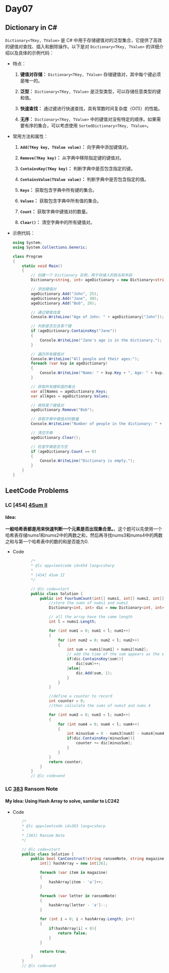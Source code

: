 # Day07

## Dictionary in C#
`Dictionary<TKey, TValue>` 是 C# 中用于存储键值对的泛型集合，它提供了高效的键值对查找、插入和删除操作。以下是对 `Dictionary<TKey, TValue>` 的详细介绍以及具体的示例代码：

- 特点：

  1. **键值对存储：** `Dictionary<TKey, TValue>` 存储键值对，其中每个键必须是唯一的。

  2. **泛型：** `Dictionary<TKey, TValue>` 是泛型类型，可以存储任意类型的键和值。

  3. **快速查找：** 通过键进行快速查找，具有常数时间复杂度（O(1)）的性能。

  4. **无序：** `Dictionary<TKey, TValue>` 中的键值对没有特定的顺序。如果需要有序的集合，可以考虑使用 `SortedDictionary<TKey, TValue>`。

- 常用方法和属性：

    1. **`Add(TKey key, TValue value)`：** 向字典中添加键值对。

    2. **`Remove(TKey key)`：** 从字典中移除指定键的键值对。

    3. **`ContainsKey(TKey key)`：** 判断字典中是否包含指定的键。

    4. **`ContainsValue(TValue value)`：** 判断字典中是否包含指定的值。

    5. **`Keys`：** 获取包含字典中所有键的集合。

    6. **`Values`：** 获取包含字典中所有值的集合。

    7. **`Count`：** 获取字典中键值对的数量。

    8. **`Clear()`：** 清空字典中的所有键值对。

- 示例代码：

    ```csharp
    using System;
    using System.Collections.Generic;

    class Program
    {
        static void Main()
        {
            // 创建一个 Dictionary 实例，用于存储人的姓名和年龄
            Dictionary<string, int> ageDictionary = new Dictionary<string, int>();

            // 添加键值对
            ageDictionary.Add("John", 25);
            ageDictionary.Add("Jane", 30);
            ageDictionary.Add("Bob", 28);

            // 通过键查找值
            Console.WriteLine("Age of John: " + ageDictionary["John"]);

            // 判断是否包含某个键
            if (ageDictionary.ContainsKey("Jane"))
            {
                Console.WriteLine("Jane's age is in the dictionary.");
            }

            // 遍历所有键值对
            Console.WriteLine("All people and their ages:");
            foreach (var kvp in ageDictionary)
            {
                Console.WriteLine("Name: " + kvp.Key + ", Age: " + kvp.Value);
            }

            // 获取所有键和值的集合
            var allNames = ageDictionary.Keys;
            var allAges = ageDictionary.Values;

            // 移除某个键值对
            ageDictionary.Remove("Bob");

            // 获取字典中键值对的数量
            Console.WriteLine("Number of people in the dictionary: " + ageDictionary.Count);

            // 清空字典
            ageDictionary.Clear();

            // 检查字典是否为空
            if (ageDictionary.Count == 0)
            {
                Console.WriteLine("Dictionary is empty.");
            }
        }
    }
    ```


## LeetCode Problems
    
### LC [454] [4Sum II](https://leetcode.com/problems/4sum-ii/description/)

#### Idea: 
**一般哈希表都是用来快速判断一个元素是否出现集合里。**。这个题可以先使用一个哈希表存储nums1和nums2中的两数之和，然后再寻找nums3和nums4中的两数之和与第一个哈希表中的数的和是否能为0.

  - Code 
    ```csharp
            /*
            * @lc app=leetcode id=454 lang=csharp
            *
            * [454] 4Sum II
            */

            // @lc code=start
            public class Solution {
                public int FourSumCount(int[] nums1, int[] nums2, int[] nums3, int[] nums4) {
                    //store the sums of nums1 and nums2
                    Dictionary<int, int> dic = new Dictionary<int, int>();  

                    // all the array have the same length
                    int l = nums1.Length;

                    for (int num1 = 0; num1 < l; num1++)
                    {
                        for (int num2 = 0; num2 < l; num2++)
                        {
                            int sum = nums1[num1] + nums2[num2];
                            // add the time of the sum appears as the value, the sum as the key
                            if(dic.ContainsKey(sum)){
                                dic[sum]++;
                            }else{
                                dic.Add(sum, 1);
                            }
                        }
                    }

                    //define a counter to record
                    int counter = 0;
                    //then calculate the sums of nums3 and nums 4

                    for (int num3 = 0; num3 < l; num3++)
                    {
                        for (int num4 = 0; num4 < l; num4++)
                        {
                            int minusSum = 0 - nums3[num3] - nums4[num4];
                            if(dic.ContainsKey(minusSum)){
                                counter += dic[minusSum];
                            }
                        }
                    }
                    return counter;
                }
            }
            // @lc code=end


    ```
    
    


### LC [383](https://leetcode.com/problems/ransom-note/description/) Ransom Note

#### My Idea: Using Hash Array to solve, samilar to LC242

  - Code 
    ```csharp
        /*
        * @lc app=leetcode id=383 lang=csharp
        *
        * [383] Ransom Note
        */

        // @lc code=start
        public class Solution {
            public bool CanConstruct(string ransomNote, string magazine) {
                int[] hashArray = new int[26];

                foreach (var item in magazine)
                {
                    hashArray[item - 'a']++;
                }

                foreach (var letter in ransomNote)
                {
                    hashArray[letter - 'a']--;
                }

                for (int i = 0; i < hashArray.Length; i++)
                {
                    if(hashArray[i] < 0){
                        return false;
                    }
                }

                return true;
            }
        }
        // @lc code=end


    ```
    
    


  

